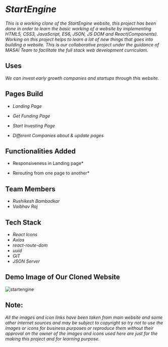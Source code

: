 # *StartEngine*

*This is a working clone of the StartEngine website, this project has been done in order to learn the basic working of a website by implementing HTML5, CSS3, JavaScript, ES6, JSON, JS DOM and React(Components). Working on this project helps to learn a lot of new things that goes into building a website. This is our collaborative project under the guidance of MASAI Team to facilitate the full stack web development curriculam.* 

## Uses

*We can invest early growth companies and startups through this website.*

## Pages Build

* *Landing Page*

* *Get Funding Page*

* *Start Investing Page*

* *Different Companies about & update pages*

## Functionalities Added

* Responsiveness in Landing page*

* Rerouting from one page to another*

## Team Members

* *Rushikesh Bambadkar*
* *Vaibhav Raj*

## Tech Stack

* *React Icons*
* *Axios*
* *react-route-dom*
* *uuid*
* *GIT*
* *JSON Server*

## Demo Image of Our Cloned Website
![startengine](https://user-images.githubusercontent.com/82999542/126889562-f1a70a64-4d3e-49b6-ab55-e8d3e0aa7527.png)


## Note:
*All the images and icon links have been taken from main website and some other internet sources and may be subject to copyright so try not to use the images or icons for business purposes or reproduce them without their approval on the owner of the images and icons used here are just for the making this project and for learning purpose.*

